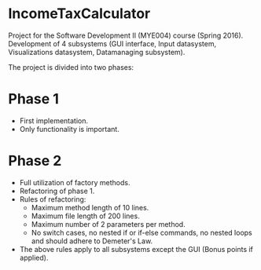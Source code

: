 # IncomeTaxCalculator
Project for the Software Development II (MYE004) course (Spring 2016).
Development of 4 subsystems (GUI interface, Input datasystem, Visualizations datasystem, Datamanaging subsystem).

The project is divided into two phases:
# Phase 1
* First implementation.
* Only functionality is important.

# Phase 2
* Full utilization of factory methods.
* Refactoring of phase 1.
* Rules of refactoring:
  * Maximum method length of 10 lines.
  * Maximum file length of 200 lines.
  * Maximum number of 2 parameters per method.
  * No switch cases, no nested if or if-else commands, no nested loops and should adhere to Demeter's Law.
* The above rules apply to all subsystems except the GUI (Bonus points if applied).
